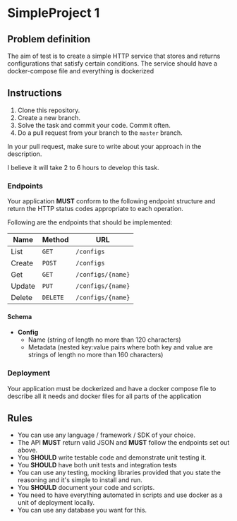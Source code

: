 # SimpleProject 1


## Problem definition

The aim of test is to create a simple HTTP service that stores and returns configurations that satisfy certain conditions.
The service should have a docker-compose file and everything is dockerized


## Instructions

1. Clone this repository.
2. Create a new branch.
3. Solve the task and commit your code. Commit often.
4. Do a pull request from your branch to the `master` branch.

In your pull request, make sure to write about your approach in the description.

I believe it will take 2 to 6 hours to develop this task.

### Endpoints

Your application **MUST** conform to the following endpoint structure and return the HTTP status codes appropriate to each operation.

Following are the endpoints that should be implemented:

| Name   | Method      | URL
| ---    | ---         | ---
| List   | `GET`       | `/configs`
| Create | `POST`      | `/configs`
| Get    | `GET`       | `/configs/{name}`
| Update | `PUT` | `/configs/{name}`
| Delete | `DELETE`    | `/configs/{name}`


#### Schema

- **Config**
  - Name (string of length no more than 120 characters)
  - Metadata (nested key:value pairs where both key and value are strings of length no more than 160 characters)

### Deployment

Your application must be dockerized and have a docker compose file to describe all it needs and docker files for all parts of the application

## Rules

- You can use any language / framework / SDK of your choice.
- The API **MUST** return valid JSON and **MUST** follow the endpoints set out above.
- You **SHOULD** write testable code and demonstrate unit testing it.
- You **SHOULD** have both unit tests and integration tests
- You can use any testing, mocking libraries provided that you state the reasoning and it's simple to install and run.
- You **SHOULD** document your code and scripts.
- You need to have everything automated in scripts and use docker as a unit of deployment locally.
- You can use any database you want for this.

